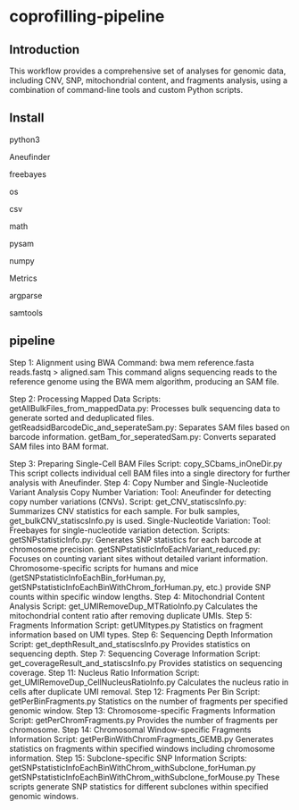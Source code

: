 # coprofilling-pipeline
Introduction
---------------------------------------------------------------------------------------------------------------------------------------------------------------------------------------------------------------------------------------------
This workflow provides a comprehensive set of analyses for genomic data, including CNV, SNP, mitochondrial content, and fragments analysis, using a combination of command-line tools and custom Python scripts.

Install
---------------------------------------------------------------------------------------------------------------------------------------------------------------------------------------------------------------------------------------------
python3

Aneufinder

freebayes

os

csv

math

pysam

numpy

Metrics

argparse

samtools

pipeline
---------------------------------------------------------------------------------------------------------------------------------------------------------------------------------------------------------------------------------------------
Step 1: Alignment using BWA
Command: bwa mem reference.fasta reads.fastq > aligned.sam
This command aligns sequencing reads to the reference genome using the BWA mem algorithm, producing an SAM file.

Step 2: Processing Mapped Data
Scripts:
getAllBulkFiles_from_mappedData.py: Processes bulk sequencing data to generate sorted and deduplicated files.
getReadsidBarcodeDic_and_seperateSam.py: Separates SAM files based on barcode information.
getBam_for_seperatedSam.py: Converts separated SAM files into BAM format.

Step 3: Preparing Single-Cell BAM Files
Script: copy_SCbams_inOneDir.py
This script collects individual cell BAM files into a single directory for further analysis with Aneufinder.
Step 4: Copy Number and Single-Nucleotide Variant Analysis
Copy Number Variation:
Tool: Aneufinder for detecting copy number variations (CNVs).
Script: get_CNV_statiscsInfo.py: Summarizes CNV statistics for each sample. For bulk samples, get_bulkCNV_statiscsInfo.py is used.
Single-Nucleotide Variation:
Tool: Freebayes for single-nucleotide variation detection.
Scripts:
getSNPstatisticInfo.py: Generates SNP statistics for each barcode at chromosome precision.
getSNPstatisticInfoEachVariant_reduced.py: Focuses on counting variant sites without detailed variant information.
Chromosome-specific scripts for humans and mice (getSNPstatisticInfoEachBin_forHuman.py, getSNPstatisticInfoEachBinWithChrom_forHuman.py, etc.) provide SNP counts within specific window lengths.
Step 4: Mitochondrial Content Analysis
Script: get_UMIRemoveDup_MTRatioInfo.py
Calculates the mitochondrial content ratio after removing duplicate UMIs.
Step 5: Fragments Information
Script: getUMItypes.py
Statistics on fragment information based on UMI types.
Step 6: Sequencing Depth Information
Script: get_depthResult_and_statiscsInfo.py
Provides statistics on sequencing depth.
Step 7: Sequencing Coverage Information
Script: get_coverageResult_and_statiscsInfo.py
Provides statistics on sequencing coverage.
Step 11: Nucleus Ratio Information
Script: get_UMIRemoveDup_CellNucleusRatioInfo.py
Calculates the nucleus ratio in cells after duplicate UMI removal.
Step 12: Fragments Per Bin
Script: getPerBinFragments.py
Statistics on the number of fragments per specified genomic window.
Step 13: Chromosome-specific Fragments Information
Script: getPerChromFragments.py
Provides the number of fragments per chromosome.
Step 14: Chromosomal Window-specific Fragments Information
Script: getPerBinWithChromFragments_GEMB.py
Generates statistics on fragments within specified windows including chromosome information.
Step 15: Subclone-specific SNP Information
Scripts:
getSNPstatisticInfoEachBinWithChrom_withSubclone_forHuman.py
getSNPstatisticInfoEachBinWithChrom_withSubclone_forMouse.py
These scripts generate SNP statistics for different subclones within specified genomic windows.
